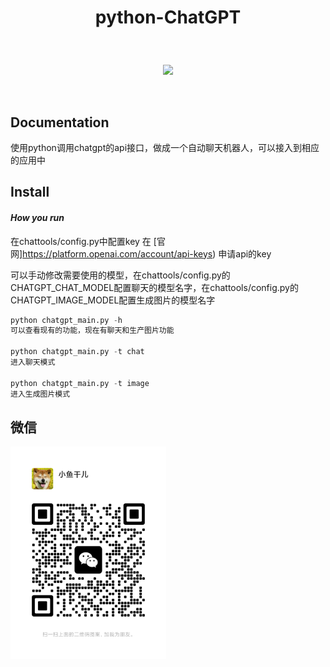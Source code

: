 # <p align="center">python-ChatGPT</p>

<br>
<p align="center">
    <a href="#"><img src="https://img.shields.io/badge/python-3.7-green.svg"></a>
</p>
<br />

## Documentation

<p> 使用python调用chatgpt的api接口，做成一个自动聊天机器人，可以接入到相应的应用中 </p>


## Install
#### *How you run*

在chattools/config.py中配置key 在 [官网]https://platform.openai.com/account/api-keys) 申请api的key

可以手动修改需要使用的模型，在chattools/config.py的CHATGPT_CHAT_MODEL配置聊天的模型名字，在chattools/config.py的CHATGPT_IMAGE_MODEL配置生成图片的模型名字

```python
python chatgpt_main.py -h
可以查看现有的功能，现在有聊天和生产图片功能

python chatgpt_main.py -t chat
进入聊天模式

python chatgpt_main.py -t image
进入生成图片模式

```

## 微信
<img src="img/wx.png" width="249"/>
